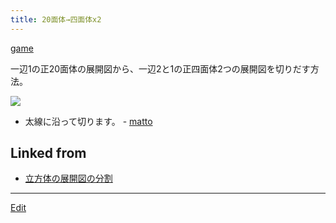 ```yaml
---
title: 20面体→四面体x2
---
```

[game](/game)

一辺1の正20面体の展開図から、一辺2と1の正四面体2つの展開図を切りだす方法。

![](icosa-tetra.png)

* 太線に沿って切ります。 - [matto](/matto) 
<!--  -->
[](icosa-tetra.pdf)

[](icosa-tetra.png)

[](icosa-tetra.png)





## Linked from

* [立方体の展開図の分割](/立方体の展開図の分割)


----
[Edit](https://github.com/vitroid/vitroid.github.io/edit/master/MD/20面体→四面体x2.md)
